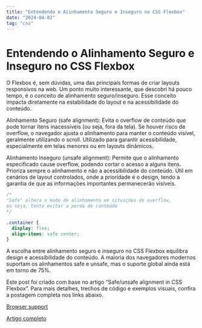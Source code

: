 ```yaml
---
title: "Entendendo o Alinhamento Seguro e Inseguro no CSS Flexbox"
date: "2024-04-02"
tag: "css"
---
```


<!--more-->

# Entendendo o Alinhamento Seguro e Inseguro no CSS Flexbox

O Flexbox é, sem dúvidas, uma das principais formas de criar layouts responsivos na web. Um ponto muito interessante, que descobri há pouco tempo, é o conceito de alinhamento seguro/inseguro. Esse conceito impacta diretamente na estabilidade do layout e na acessibilidade do conteúdo.

Alinhamento Seguro (safe alignment): Evita o overflow de conteúdo que pode tornar itens inacessíveis (ou seja, fora da tela). Se houver risco de overflow, o navegador ajusta o alinhamento para manter o conteúdo visível, geralmente utilizando o scroll. Utilizado para garantir acessibilidade, especialmente em telas menores ou em layouts dinâmicos.

Alinhamento Inseguro (unsafe alignment): Permite que o alinhamento especificado cause overflow, podendo cortar o acesso a alguns itens. Prioriza sempre o alinhamento e não a acessibilidade do conteúdo. Útil em cenários de layout controlados, onde a prioridade é o design, tendo a garantia de que as informações importantes permanecerão visíveis.

```css
/* 
"Safe" altera o modo de alinhamento em situações de overflow, 
ou seja, tenta evitar a perda de conteúdo
*/

.container {
  display: flex;
  align-items: safe center;
}
```

A escolha entre alinhamento seguro e inseguro no CSS Flexbox equilibra design e acessibilidade do conteúdo. A maioria dos navegadores modernos suportam os alinhamentos safe e unsafe, mas o suporte global ainda está em torno de 75%.

Este post foi criado com base no artigo “Safe/unsafe alignment in CSS Flexbox”. Para mais detalhes, trechos de código e exemplos visuais, confira a postagem completa nos links abaixo.

[Browser support](https://caniuse.com/?search=align-items%3A%20safe%3B)

[Artigo completo](https://www.stefanjudis.com/today-i-learned/safe-unsafe-alignment-in-css-flexbox/#74%20-%2013387400)
